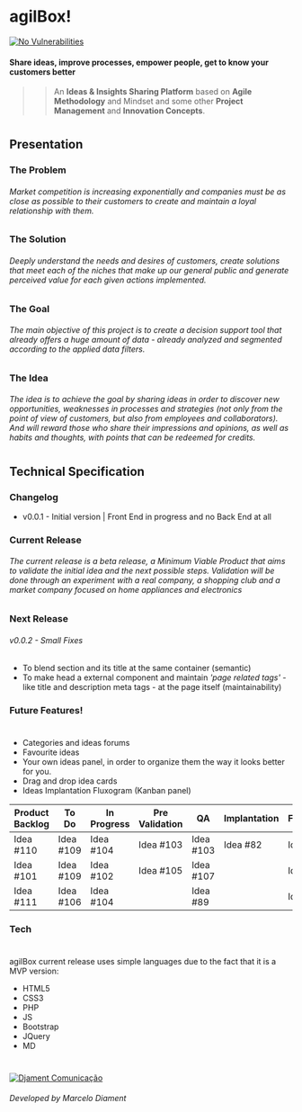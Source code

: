 # agilBox!
[![No Vulnerabilities](https://snyk.io/test/npm/jquery/3.4.1/badge.svg)](http://djament.com.br/cv.php)
#### Share ideas, improve processes, empower people, get to know your customers better

>> An **Ideas & Insights Sharing Platform** based on
>> **Agile Methodology** and Mindset and some other
>> **Project Management** and **Innovation Concepts**.

#

## Presentation

### The Problem
###### Market competition is increasing exponentially and companies must be as close as possible to their customers to create and maintain a loyal relationship with them.


### The Solution
###### Deeply understand the needs and desires of customers, create solutions that meet each of the niches that make up our general public and generate perceived value for each given actions implemented.


### The Goal
###### The main objective of this project is to create a decision support tool that already offers a huge amount of data - already analyzed and segmented according to the applied data filters.


### The Idea
###### The idea is to achieve the goal by sharing ideas in order to discover new opportunities, weaknesses in processes and strategies (not only from the point of view of customers, but also from employees and collaborators). And will reward those who share their impressions and opinions, as well as habits and thoughts, with points that can be redeemed for credits.

#

## Technical Specification


### Changelog
 - v0.0.1 - Initial version |  Front End in progress and no Back End at all

### Current Release
###### The current release is a beta release, a Minimum Viable Product that aims to validate the initial idea and the next possible steps. Validation will be done through an experiment with a real company, a shopping club and a market company focused on home appliances and electronics


### Next Release
###### v0.0.2 - Small Fixes
- To blend section and its title at the same container (semantic)
- To make head a external component and maintain _'page related tags'_ - like title and description meta tags - at the page itself (maintainability)


### Future Features!
#
- Categories and ideas forums
- Favourite ideas
- Your own ideas panel, in order to organize them the way it looks better for you.
- Drag and drop idea cards
- Ideas Implantation Fluxogram (Kanban panel)

| Product Backlog | To Do | In Progress | Pre Validation | QA | Implantation | Feedback |
| ------ | ------ | ------ | ------ | ------ | ------ | ------ |
| Idea #110 | Idea #109 | Idea #104 | Idea #103 | Idea #103 | Idea #82 | Idea #69 |
| Idea #101 | Idea #109 | Idea #102 | Idea #105 | Idea #107 |  | Idea #71 |
| Idea #111 | Idea #106 | Idea #104 |  | Idea #89 |  | Idea #87 |


### Tech
#
agilBox current release uses simple languages due to the fact that it is a MVP version:

* HTML5
* CSS3
* PHP
* JS
* Bootstrap
* JQuery
* MD

#
[![Djament Comunicação](https://djament.com.br/favicons/favicon-96x96.png)](http://djament.com.br/cv.php)
###### Developed by Marcelo Diament
#